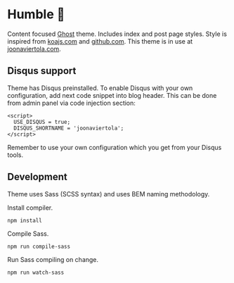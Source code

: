 # Humble :pray:

Content focused [Ghost](https://ghost.org/) theme. Includes index and post page styles. Style is inspired from [koajs.com](http://koajs.com/) and [github.com](https://github.com/). This theme is in use at [joonaviertola.com](https://joonaviertola.com).

## Disqus support

Theme has Disqus preinstalled. To enable Disqus with your own configuration, add
next code snippet into blog header. This can be done from admin panel via code injection section:

```
<script>
  USE_DISQUS = true;
  DISQUS_SHORTNAME = 'joonaviertola';
</script>
```

Remember to use your own configuration which you get from your Disqus tools.

## Development

Theme uses Sass (SCSS syntax) and uses BEM naming methodology.

Install compiler.

```
npm install
```

Compile Sass.

```
npm run compile-sass
```

Run Sass compiling on change.
```
npm run watch-sass
```
